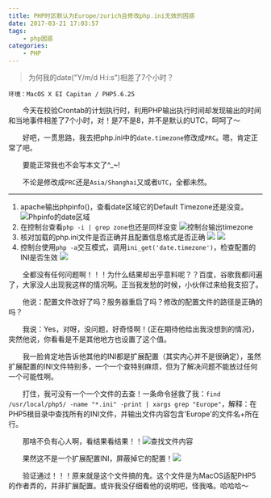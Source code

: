 ```yaml
---
title: PHP时区默认为Europe/zurich且修改php.ini无效的困惑
date: 2017-03-21 17:03:57
tags:
	- php困惑
categories:
	- PHP
---
```


> 为何我的date("Y/m/d H:i:s")相差了7个小时？

`环境：MacOS X EI Capitan / PHP5.6.25`

　　今天在校验Crontab的计划执行时，利用PHP输出执行时间却发现输出的时间和当地事件相差了7个小时，对！是7不是8，并不是默认的UTC，呵呵了～

　　好吧，一贯思路，我去把php.ini中的`date.timezone`修改成`PRC`。嗯，肯定正常了吧。

　　要能正常我也不会写本文了^_~!

　　不论是修改成`PRC`还是`Asia/Shanghai`又或者`UTC`，全都未然。
　　
***

1. apache输出phpinfo()，查看date区域它的Default Timezone还是没变。
![Phpinfo的date区域](https://ooo.0o0.ooo/2017/03/21/58d0f0703d97a.png)
2. 在控制台查看`php -i | grep zone`也还是同样没变
![控制台输出timezone](https://ooo.0o0.ooo/2017/03/21/58d0f0feb930b.png)
3. 核对加载的php.ini文件是否正确并且配置信息格式是否正确
![](https://ooo.0o0.ooo/2017/03/21/58d0f15632504.png)
![](https://ooo.0o0.ooo/2017/03/21/58d0f17079823.png)
4. 控制台使用`php -a`交互模式，调用`ini_get('date.timezone')`，检查配置的INI是否生效
![](https://ooo.0o0.ooo/2017/03/21/58d0f6227df7c.png)

　　全都没有任何问题啊！！！为什么结果却出乎意料呢？？百度，谷歌我都问遍了，大家没人出现我这样的情况啊。正当我发愁的时候，小伙伴过来给我支招了。

<!--more-->

　　他说：配置文件改好了吗？服务器重启了吗？修改的配置文件的路径是正确的吗？

　　我说：Yes，对呀，没问题，好奇怪啊！(正在期待他给出我没想到的情况)，突然他说，你看看是不是其他地方也设置了这个值。

　　我一脸肯定地告诉他其他的INI都是扩展配置（其实内心并不是很确定），虽然扩展配置的INI文件特别多，一个一个查特别麻烦，但为了解决问题不能放过任何一个可能性啊。

　　打住，我可没有一个一个文件的去查！一条命令拯救了我：`find /usr/local/php5/ -name "*.ini" -print |
 xargs grep "Europe"`，解释：在PHP5根目录中查找所有的INI文件，并输出文件内容包含'Europe'的文件名+所在行。

　　那啥不负有心人啊，看结果看结果！！![查找文件内容](https://ooo.0o0.ooo/2017/03/21/58d0f3b1c7a11.png)

　　果然这不是一个扩展配置INI，屏蔽掉它的配置！![](https://ooo.0o0.ooo/2017/03/21/58d0f3f720b40.png)

　　验证通过！！！原来就是这个文件搞的鬼。这个文件是为MacOS适配PHP5的作者弄的，并非扩展配置。或许我没仔细看他的说明吧，怪我咯。哈哈哈～